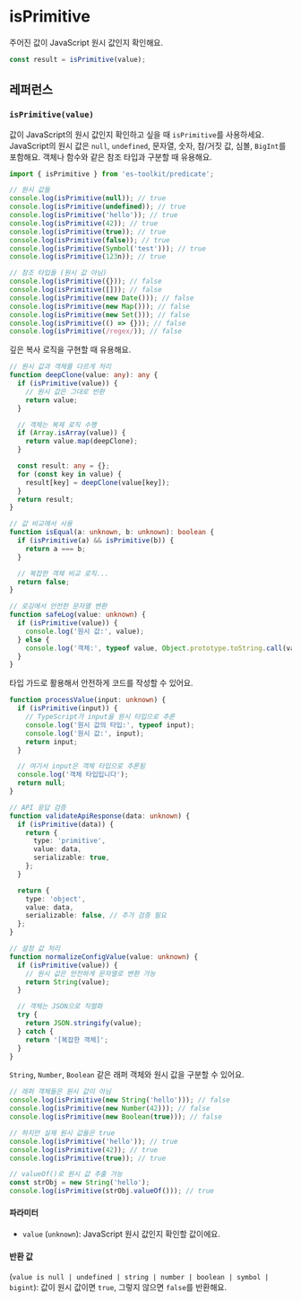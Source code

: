 # isPrimitive

주어진 값이 JavaScript 원시 값인지 확인해요.

```typescript
const result = isPrimitive(value);
```

## 레퍼런스

### `isPrimitive(value)`

값이 JavaScript의 원시 값인지 확인하고 싶을 때 `isPrimitive`를 사용하세요. JavaScript의 원시 값은 `null`, `undefined`, 문자열, 숫자, 참/거짓 값, 심볼, `BigInt`를 포함해요. 객체나 함수와 같은 참조 타입과 구분할 때 유용해요.

```typescript
import { isPrimitive } from 'es-toolkit/predicate';

// 원시 값들
console.log(isPrimitive(null)); // true
console.log(isPrimitive(undefined)); // true
console.log(isPrimitive('hello')); // true
console.log(isPrimitive(42)); // true
console.log(isPrimitive(true)); // true
console.log(isPrimitive(false)); // true
console.log(isPrimitive(Symbol('test'))); // true
console.log(isPrimitive(123n)); // true

// 참조 타입들 (원시 값 아님)
console.log(isPrimitive({})); // false
console.log(isPrimitive([])); // false
console.log(isPrimitive(new Date())); // false
console.log(isPrimitive(new Map())); // false
console.log(isPrimitive(new Set())); // false
console.log(isPrimitive(() => {})); // false
console.log(isPrimitive(/regex/)); // false
```

깊은 복사 로직을 구현할 때 유용해요.

```typescript
// 원시 값과 객체를 다르게 처리
function deepClone(value: any): any {
  if (isPrimitive(value)) {
    // 원시 값은 그대로 반환
    return value;
  }

  // 객체는 복제 로직 수행
  if (Array.isArray(value)) {
    return value.map(deepClone);
  }

  const result: any = {};
  for (const key in value) {
    result[key] = deepClone(value[key]);
  }
  return result;
}

// 값 비교에서 사용
function isEqual(a: unknown, b: unknown): boolean {
  if (isPrimitive(a) && isPrimitive(b)) {
    return a === b;
  }

  // 복잡한 객체 비교 로직...
  return false;
}

// 로깅에서 안전한 문자열 변환
function safeLog(value: unknown) {
  if (isPrimitive(value)) {
    console.log('원시 값:', value);
  } else {
    console.log('객체:', typeof value, Object.prototype.toString.call(value));
  }
}
```

타입 가드로 활용해서 안전하게 코드를 작성할 수 있어요.

```typescript
function processValue(input: unknown) {
  if (isPrimitive(input)) {
    // TypeScript가 input을 원시 타입으로 추론
    console.log('원시 값의 타입:', typeof input);
    console.log('원시 값:', input);
    return input;
  }

  // 여기서 input은 객체 타입으로 추론됨
  console.log('객체 타입입니다');
  return null;
}

// API 응답 검증
function validateApiResponse(data: unknown) {
  if (isPrimitive(data)) {
    return {
      type: 'primitive',
      value: data,
      serializable: true,
    };
  }

  return {
    type: 'object',
    value: data,
    serializable: false, // 추가 검증 필요
  };
}

// 설정 값 처리
function normalizeConfigValue(value: unknown) {
  if (isPrimitive(value)) {
    // 원시 값은 안전하게 문자열로 변환 가능
    return String(value);
  }

  // 객체는 JSON으로 직렬화
  try {
    return JSON.stringify(value);
  } catch {
    return '[복잡한 객체]';
  }
}
```

`String`, `Number`, `Boolean` 같은 래퍼 객체와 원시 값을 구분할 수 있어요.

```typescript
// 래퍼 객체들은 원시 값이 아님
console.log(isPrimitive(new String('hello'))); // false
console.log(isPrimitive(new Number(42))); // false
console.log(isPrimitive(new Boolean(true))); // false

// 하지만 실제 원시 값들은 true
console.log(isPrimitive('hello')); // true
console.log(isPrimitive(42)); // true
console.log(isPrimitive(true)); // true

// valueOf()로 원시 값 추출 가능
const strObj = new String('hello');
console.log(isPrimitive(strObj.valueOf())); // true
```

#### 파라미터

- `value` (`unknown`): JavaScript 원시 값인지 확인할 값이에요.

#### 반환 값

(`value is null | undefined | string | number | boolean | symbol | bigint`): 값이 원시 값이면 `true`, 그렇지 않으면 `false`를 반환해요.
